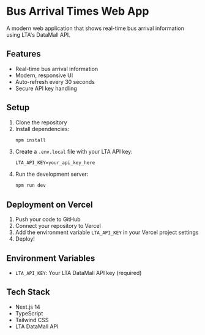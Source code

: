 # Bus Arrival Times Web App

A modern web application that shows real-time bus arrival information using LTA's DataMall API.

## Features

- Real-time bus arrival information
- Modern, responsive UI
- Auto-refresh every 30 seconds
- Secure API key handling

## Setup

1. Clone the repository
2. Install dependencies:
   ```bash
   npm install
   ```
3. Create a `.env.local` file with your LTA API key:
   ```
   LTA_API_KEY=your_api_key_here
   ```
4. Run the development server:
   ```bash
   npm run dev
   ```

## Deployment on Vercel

1. Push your code to GitHub
2. Connect your repository to Vercel
3. Add the environment variable `LTA_API_KEY` in your Vercel project settings
4. Deploy!

## Environment Variables

- `LTA_API_KEY`: Your LTA DataMall API key (required)

## Tech Stack

- Next.js 14
- TypeScript
- Tailwind CSS
- LTA DataMall API 